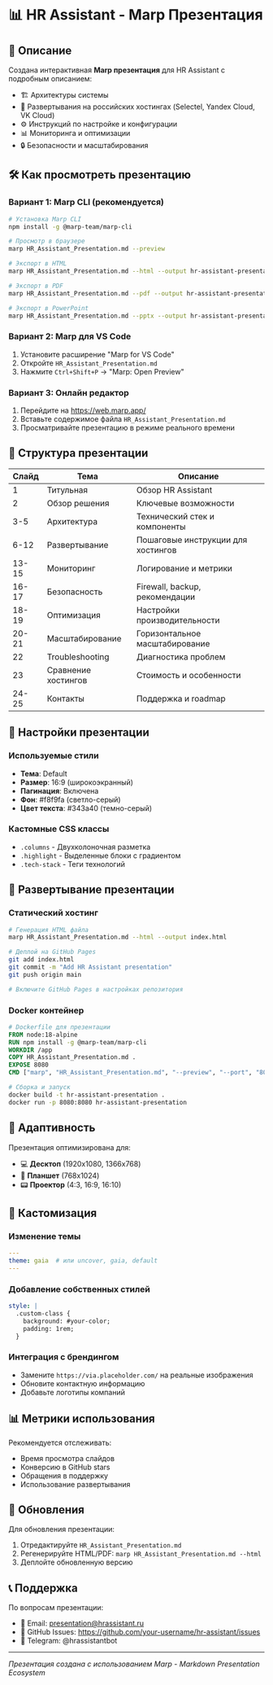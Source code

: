 # 📊 HR Assistant - Marp Презентация

## 🎯 Описание

Создана интерактивная **Marp презентация** для HR Assistant с подробным описанием:
- 🏗️ Архитектуры системы
- 🚀 Развертывания на российских хостингах (Selectel, Yandex Cloud, VK Cloud)
- ⚙️ Инструкций по настройке и конфигурации
- 📊 Мониторинга и оптимизации
- 🔒 Безопасности и масштабирования

## 🛠️ Как просмотреть презентацию

### Вариант 1: Marp CLI (рекомендуется)

```bash
# Установка Marp CLI
npm install -g @marp-team/marp-cli

# Просмотр в браузере
marp HR_Assistant_Presentation.md --preview

# Экспорт в HTML
marp HR_Assistant_Presentation.md --html --output hr-assistant-presentation.html

# Экспорт в PDF
marp HR_Assistant_Presentation.md --pdf --output hr-assistant-presentation.pdf

# Экспорт в PowerPoint
marp HR_Assistant_Presentation.md --pptx --output hr-assistant-presentation.pptx
```

### Вариант 2: Marp для VS Code

1. Установите расширение "Marp for VS Code"
2. Откройте `HR_Assistant_Presentation.md`
3. Нажмите `Ctrl+Shift+P` → "Marp: Open Preview"

### Вариант 3: Онлайн редактор

1. Перейдите на https://web.marp.app/
2. Вставьте содержимое файла `HR_Assistant_Presentation.md`
3. Просматривайте презентацию в режиме реального времени

## 📝 Структура презентации

| Слайд | Тема | Описание |
|-------|------|----------|
| 1 | Титульная | Обзор HR Assistant |
| 2 | Обзор решения | Ключевые возможности |
| 3-5 | Архитектура | Технический стек и компоненты |
| 6-12 | Развертывание | Пошаговые инструкции для хостингов |
| 13-15 | Мониторинг | Логирование и метрики |
| 16-17 | Безопасность | Firewall, backup, рекомендации |
| 18-19 | Оптимизация | Настройки производительности |
| 20-21 | Масштабирование | Горизонтальное масштабирование |
| 22 | Troubleshooting | Диагностика проблем |
| 23 | Сравнение хостингов | Стоимость и особенности |
| 24-25 | Контакты | Поддержка и roadmap |

## 🎨 Настройки презентации

### Используемые стили
- **Тема**: Default
- **Размер**: 16:9 (широкоэкранный)
- **Пагинация**: Включена
- **Фон**: #f8f9fa (светло-серый)
- **Цвет текста**: #343a40 (темно-серый)

### Кастомные CSS классы
- `.columns` - Двухколоночная разметка
- `.highlight` - Выделенные блоки с градиентом
- `.tech-stack` - Теги технологий

## 🚀 Развертывание презентации

### Статический хостинг

```bash
# Генерация HTML файла
marp HR_Assistant_Presentation.md --html --output index.html

# Деплой на GitHub Pages
git add index.html
git commit -m "Add HR Assistant presentation"
git push origin main

# Включите GitHub Pages в настройках репозитория
```

### Docker контейнер

```dockerfile
# Dockerfile для презентации
FROM node:18-alpine
RUN npm install -g @marp-team/marp-cli
WORKDIR /app
COPY HR_Assistant_Presentation.md .
EXPOSE 8080
CMD ["marp", "HR_Assistant_Presentation.md", "--preview", "--port", "8080", "--host", "0.0.0.0"]
```

```bash
# Сборка и запуск
docker build -t hr-assistant-presentation .
docker run -p 8080:8080 hr-assistant-presentation
```

## 📱 Адаптивность

Презентация оптимизирована для:
- 💻 **Десктоп** (1920x1080, 1366x768)
- 📱 **Планшет** (768x1024)
- 📟 **Проектор** (4:3, 16:9, 16:10)

## 🔧 Кастомизация

### Изменение темы
```yaml
---
theme: gaia  # или uncover, gaia, default
---
```

### Добавление собственных стилей
```yaml
style: |
  .custom-class {
    background: #your-color;
    padding: 1rem;
  }
```

### Интеграция с брендингом
- Замените `https://via.placeholder.com/` на реальные изображения
- Обновите контактную информацию
- Добавьте логотипы компаний

## 📊 Метрики использования

Рекомендуется отслеживать:
- Время просмотра слайдов
- Конверсию в GitHub stars
- Обращения в поддержку
- Использование развертывания

## 🔄 Обновления

Для обновления презентации:
1. Отредактируйте `HR_Assistant_Presentation.md`
2. Регенерируйте HTML/PDF: `marp HR_Assistant_Presentation.md --html`
3. Деплойте обновленную версию

## 📞 Поддержка

По вопросам презентации:
- 📧 Email: presentation@hrassistant.ru
- 🐙 GitHub Issues: https://github.com/your-username/hr-assistant/issues
- 📱 Telegram: @hrassistantbot

---

*Презентация создана с использованием Marp - Markdown Presentation Ecosystem*